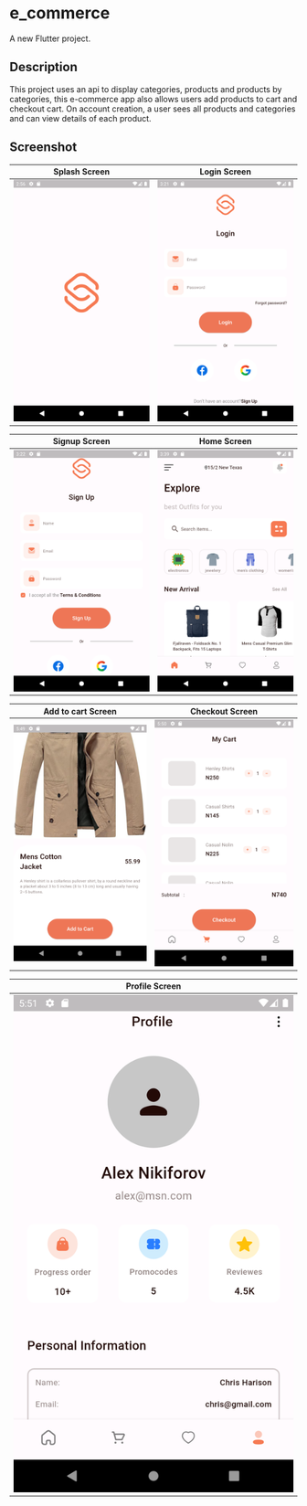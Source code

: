 # e_commerce

A new Flutter project.

## Description

This project uses an api to display categories, products and products by categories, this e-commerce app also allows users add products to cart and checkout cart. On account creation, a user sees all products and categories and can view details of each product.

## Screenshot

|                        Splash Screen                        |                        Login Screen                         |
|:-----------------------------------------------------------:|:-----------------------------------------------------------:|
| <img src="assets/screenshots/splashscreen.png" width="500"> | <img src="assets/screenshots/login_screen.png" width="500"> |

|                        Signup Screen                         |                        Home Screen                         |
|:------------------------------------------------------------:|:----------------------------------------------------------:|
| <img src="assets/screenshots/signup_screen.png" width="500"> | <img src="assets/screenshots/home_screen.png" width="500"> |

|                       Add to cart Screen                        |                        Checkout Screen                         |
|:---------------------------------------------------------------:|:--------------------------------------------------------------:|
| <img src="assets/screenshots/addtocart_screen.png" width="500"> | <img src="assets/screenshots/checkout_screen.png" width="500"> |

|                        Profile Screen                         |
|:-------------------------------------------------------------:|
| <img src="assets/screenshots/profile_screen.png" width="500"> | 
